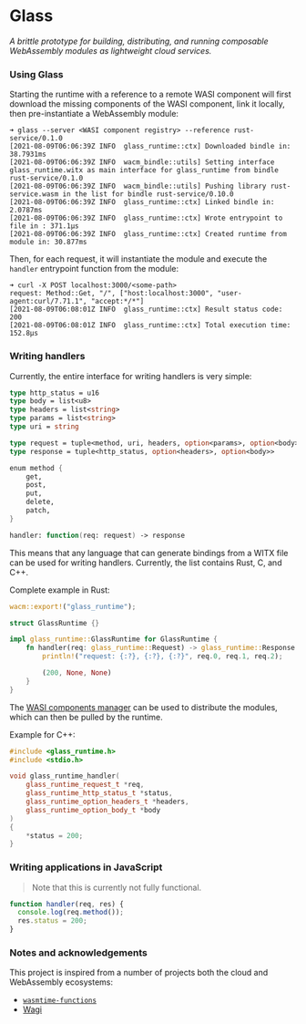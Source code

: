 # Glass

_A brittle prototype for building, distributing, and running composable
WebAssembly modules as lightweight cloud services._

### Using Glass

Starting the runtime with a reference to a remote WASI component will first
download the missing components of the WASI component, link it locally, then
pre-instantiate a WebAssembly module:

```
➜ glass --server <WASI component registry> --reference rust-service/0.1.0
[2021-08-09T06:06:39Z INFO  glass_runtime::ctx] Downloaded bindle in: 38.7931ms
[2021-08-09T06:06:39Z INFO  wacm_bindle::utils] Setting interface glass_runtime.witx as main interface for glass_runtime from bindle rust-service/0.1.0
[2021-08-09T06:06:39Z INFO  wacm_bindle::utils] Pushing library rust-service.wasm in the list for bindle rust-service/0.10.0
[2021-08-09T06:06:39Z INFO  glass_runtime::ctx] Linked bindle in: 2.0787ms
[2021-08-09T06:06:39Z INFO  glass_runtime::ctx] Wrote entrypoint to file in : 371.1µs
[2021-08-09T06:06:39Z INFO  glass_runtime::ctx] Created runtime from module in: 30.877ms
```

Then, for each request, it will instantiate the module and execute the `handler`
entrypoint function from the module:

```
➜ curl -X POST localhost:3000/<some-path>
request: Method::Get, "/", ["host:localhost:3000", "user-agent:curl/7.71.1", "accept:*/*"]
[2021-08-09T06:08:01Z INFO  glass_runtime::ctx] Result status code: 200
[2021-08-09T06:08:01Z INFO  glass_runtime::ctx] Total execution time: 152.8µs
```

### Writing handlers

Currently, the entire interface for writing handlers is very simple:

```fsharp
type http_status = u16
type body = list<u8>
type headers = list<string>
type params = list<string>
type uri = string

type request = tuple<method, uri, headers, option<params>, option<body>>
type response = tuple<http_status, option<headers>, option<body>>

enum method {
    get,
    post,
    put,
    delete,
    patch,
}

handler: function(req: request) -> response
```

This means that any language that can generate bindings from a WITX file can be
used for writing handlers. Currently, the list contains Rust, C, and C++.

Complete example in Rust:

```rust
wacm::export!("glass_runtime");

struct GlassRuntime {}

impl glass_runtime::GlassRuntime for GlassRuntime {
    fn handler(req: glass_runtime::Request) -> glass_runtime::Response {
        println!("request: {:?}, {:?}, {:?}", req.0, req.1, req.2);

        (200, None, None)
    }
}
```

The [WASI components manager][wacm] can be used to distribute the modules, which
can then be pulled by the runtime.

Example for C++:

```cpp
#include <glass_runtime.h>
#include <stdio.h>

void glass_runtime_handler(
    glass_runtime_request_t *req,
    glass_runtime_http_status_t *status,
    glass_runtime_option_headers_t *headers,
    glass_runtime_option_body_t *body
)
{
    *status = 200;
}
```

### Writing applications in JavaScript

> Note that this is currently not fully functional.

```javascript
function handler(req, res) {
  console.log(req.method());
  res.status = 200;
}
```

### Notes and acknowledgements

This project is inspired from a number of projects both the cloud and
WebAssembly ecosystems:

- [`wasmtime-functions`][wf]
- [Wagi][wagi]

[wf]: https://github.com/peterhuene/wasmtime-functions
[wagi]: https://github.com/deislabs/wagi
[wacm]: https://github.com/deislabs/wacm
